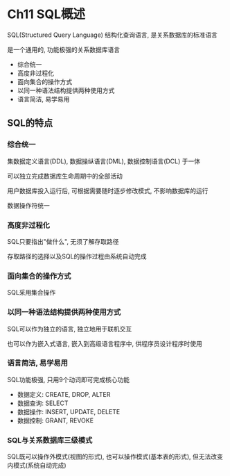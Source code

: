 # Ch11 SQL概述

SQL(Structured Query Language) 结构化查询语言, 是关系数据库的标准语言

是一个通用的, 功能极强的关系数据库语言
- 综合统一
- 高度非过程化
- 面向集合的操作方式
- 以同一种语法结构提供两种使用方式
- 语言简洁, 易学易用

## SQL的特点

### 综合统一
集数据定义语言(DDL), 数据操纵语言(DML), 数据控制语言(DCL) 于一体

可以独立完成数据库生命周期中的全部活动

用户数据库投入运行后, 可根据需要随时逐步修改模式, 不影响数据库的运行

数据操作符统一

### 高度非过程化
SQL只要指出"做什么", 无须了解存取路径

存取路径的选择以及SQL的操作过程由系统自动完成


### 面向集合的操作方式
SQL采用集合操作

### 以同一种语法结构提供两种使用方式
SQL可以作为独立的语言, 独立地用于联机交互

也可以作为嵌入式语言, 嵌入到高级语言程序中, 供程序员设计程序时使用


### 语言简洁, 易学易用
SQL功能极强, 只用9个动词即可完成核心功能
- 数据定义: CREATE, DROP, ALTER
- 数据查询: SELECT
- 数据操作: INSERT, UPDATE, DELETE
- 数据控制: GRANT, REVOKE

### SQL与关系数据库三级模式
SQL既可以操作外模式(视图的形式), 也可以操作模式(基本表的形式), 但无法改变内模式(系统自动完成)